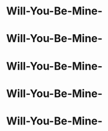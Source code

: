 # Will-You-Be-Mine-
# Will-You-Be-Mine-
# Will-You-Be-Mine-
# Will-You-Be-Mine-
# Will-You-Be-Mine-
